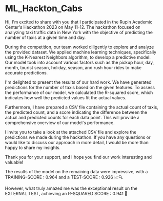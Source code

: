 # ML_Hackton_Cabs
Hi, I'm excited to share with you that I participated in the Rupin Academic Center's Hackathon 2023 on May 11-12. The hackathon focused on analyzing taxi traffic data in New York with the objective of predicting the number of taxis at a given time and day.

During the competition, our team worked diligently to explore and analyze the provided dataset. We applied machine learning techniques, specifically using the K-Nearest Neighbors algorithm, to develop a predictive model. Our model took into account various factors such as the pickup hour, day, month, tourist season, holiday, season, and rush hour rides to make accurate predictions.

I'm delighted to present the results of our hard work. We have generated predictions for the number of taxis based on the given features. To assess the performance of our model, we calculated the R-squared score, which indicates how well the predicted values fit the actual values.

Furthermore, I have prepared a CSV file containing the actual count of taxis, the predicted count, and a score indicating the difference between the actual and predicted counts for each data point. This will provide a comprehensive overview of our model's performance.

I invite you to take a look at the attached CSV file and explore the predictions we made during the hackathon. If you have any questions or would like to discuss our approach in more detail, I would be more than happy to share my insights.

Thank you for your support, and I hope you find our work interesting and valuable!

The results of the model on the remaining data were impressive, with a
TRAINING-SCORE : 0.964 and a TEST-SCORE : 0.926 📈🔍

However, what truly amazed me was the exceptional result on the
EXTERNAL TEST, achieving an R-SQUARED SCORE : 0.941 🎉

